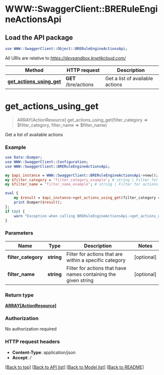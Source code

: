 # WWW::SwaggerClient::BRERuleEngineActionsApi

## Load the API package
```perl
use WWW::SwaggerClient::Object::BRERuleEngineActionsApi;
```

All URIs are relative to *https://devsandbox.knetikcloud.com/*

Method | HTTP request | Description
------------- | ------------- | -------------
[**get_actions_using_get**](BRERuleEngineActionsApi.md#get_actions_using_get) | **GET** /bre/actions | Get a list of available actions


# **get_actions_using_get**
> ARRAY[ActionResource] get_actions_using_get(filter_category => $filter_category, filter_name => $filter_name)

Get a list of available actions

### Example 
```perl
use Data::Dumper;
use WWW::SwaggerClient::Configuration;
use WWW::SwaggerClient::BRERuleEngineActionsApi;

my $api_instance = WWW::SwaggerClient::BRERuleEngineActionsApi->new();
my $filter_category = 'filter_category_example'; # string | Filter for actions that are within a specific category
my $filter_name = 'filter_name_example'; # string | Filter for actions that have names containing the given string

eval { 
    my $result = $api_instance->get_actions_using_get(filter_category => $filter_category, filter_name => $filter_name);
    print Dumper($result);
};
if ($@) {
    warn "Exception when calling BRERuleEngineActionsApi->get_actions_using_get: $@\n";
}
```

### Parameters

Name | Type | Description  | Notes
------------- | ------------- | ------------- | -------------
 **filter_category** | **string**| Filter for actions that are within a specific category | [optional] 
 **filter_name** | **string**| Filter for actions that have names containing the given string | [optional] 

### Return type

[**ARRAY[ActionResource]**](ActionResource.md)

### Authorization

No authorization required

### HTTP request headers

 - **Content-Type**: application/json
 - **Accept**: */*

[[Back to top]](#) [[Back to API list]](../README.md#documentation-for-api-endpoints) [[Back to Model list]](../README.md#documentation-for-models) [[Back to README]](../README.md)

